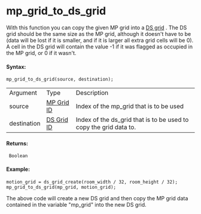 # mp_grid_to_ds_grid

With this function you can copy the given MP grid into a
[DS grid](../../Data_Structures/DS_Grids/DS_Grids) . The DS grid
should be the same size as the MP grid, although it doesn't have to be
(data will be lost if it is smaller, and if it is larger all extra grid
cells will be 0). A cell in the DS grid will contain the value -1 if it
was flagged as occupied in the MP grid, or 0 if it wasn't.

#### Syntax:

``` gml
mp_grid_to_ds_grid(source, destination);
```

|             |                                                                                                                            |                                                                   |
|-------------|----------------------------------------------------------------------------------------------------------------------------|-------------------------------------------------------------------|
| Argument    | Type                                                                                                                       | Description                                                       |
| source      |  [MP Grid ID](../../../../../GameMaker_Language/GML_Reference/Movement_And_Collisions/Motion_Planning/mp_grid_create)  | Index of the mp_grid that is to be used                           |
| destination |  [DS Grid ID](../../../../../GameMaker_Language/GML_Reference/Data_Structures/DS_Grids/ds_grid_create)                 | Index of the ds_grid that is to be used to copy the grid data to. |

#### Returns:

``` gml
 Boolean
```

#### Example:

``` gml
motion_grid = ds_grid_create(room_width / 32, room_height / 32);
mp_grid_to_ds_grid(mp_grid, motion_grid);
```

The above code will create a new DS grid and then copy the MP grid data
contained in the variable "mp_grid" into the new DS grid.
